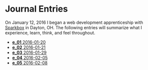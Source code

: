 # Journal Entries

On January 12, 2016 I began a web development apprenticeship with [Sparkbox](http://seesparkbox.com) in Dayton, OH. The following entries will summarize what I experience, learn, think, and feel throughout.
<!-- inject -->
- [**e_01** 2016-01-20](./entries/2016-01-20.md)
- [**e_02** 2016-01-21](./entries/2016-01-21.md)
- [**e_03** 2016-01-29](./entries/2016-01-29.md)
- [**e_04** 2016-02-05](./entries/2016-02-05.md)
- [**e_05** 2016-02-08](./entries/2016-02-08.md)

<!-- /inject -->
